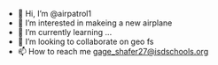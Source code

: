 - 👋 Hi, I’m @airpatrol1
- 👀 I’m interested in makeing a new airplane
- 🌱 I’m currently learning ...
- 💞️ I’m looking to collaborate on geo fs
- 📫 How to reach me gage_shafer27@isdschools.org

<!---
airpatrol1/airpatrol1 is a ✨ special ✨ repository because its `README.md` (this file) appears on your GitHub profile.
You can click the Preview link to take a look at your changes.
--->
